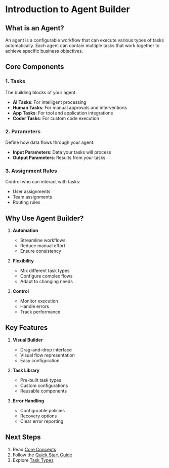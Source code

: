 # Introduction to Agent Builder

## What is an Agent?

An agent is a configurable workflow that can execute various types of tasks automatically. Each agent can contain multiple tasks that work together to achieve specific business objectives.

## Core Components

### 1. Tasks
The building blocks of your agent:

- **AI Tasks**: For intelligent processing
- **Human Tasks**: For manual approvals and interventions
- **App Tasks**: For tool and application integrations
- **Coder Tasks**: For custom code execution

### 2. Parameters
Define how data flows through your agent:

- **Input Parameters**: Data your tasks will process
- **Output Parameters**: Results from your tasks

### 3. Assignment Rules
Control who can interact with tasks:

- User assignments
- Team assignments
- Routing rules

## Why Use Agent Builder?

1. **Automation**
    - Streamline workflows
    - Reduce manual effort
    - Ensure consistency

2. **Flexibility**
    - Mix different task types
    - Configure complex flows
    - Adapt to changing needs

3. **Control**
    - Monitor execution
    - Handle errors
    - Track performance

## Key Features

1. **Visual Builder**
    - Drag-and-drop interface
    - Visual flow representation
    - Easy configuration

2. **Task Library**
    - Pre-built task types
    - Custom configurations
    - Reusable components

3. **Error Handling**
    - Configurable policies
    - Recovery options
    - Clear error reporting

## Next Steps

1. Read [Core Concepts](concepts.md)
2. Follow the [Quick Start Guide](quickstart.md)
3. Explore [Task Types](../tasks/overview.md)

